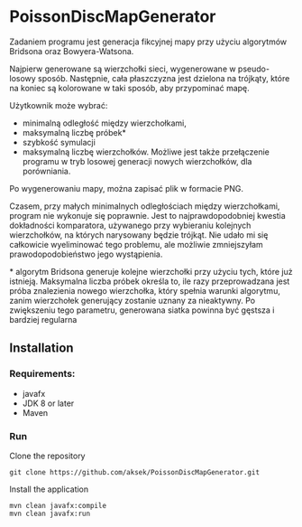 # PoissonDiscMapGenerator

Zadaniem programu jest generacja fikcyjnej mapy przy użyciu algorytmów Bridsona oraz Bowyera-Watsona. 

Najpierw generowane są wierzchołki sieci, wygenerowane w pseudo-losowy sposób. Następnie, cała płaszczyzna jest dzielona na trójkąty, które na koniec są kolorowane w taki sposób, aby przypominać mapę.

Użytkownik może wybrać:
 - minimalną odległość między wierzchołkami, 
 - maksymalną liczbę próbek*
 - szybkość symulacji 
 - maksymalną liczbę wierzchołków. 
 Możliwe jest także przełączenie programu w tryb losowej generacji nowych wierzchołków, dla porówniania. 
 
 Po wygenerowaniu mapy, można zapisać plik w formacie PNG.
 
 Czasem, przy małych minimalnych odległościach między wierzchołkami, program nie wykonuje się poprawnie. Jest to najprawdopodobniej kwestia dokładności komparatora, używanego przy wybieraniu kolejnych wierzchołków, na których narysowany będzie trójkąt. Nie udało mi się całkowicie wyeliminować tego problemu, ale możliwie zmniejszyłam prawodopodobieństwo jego wystąpienia.
  
  \* algorytm Bridsona generuje kolejne wierzchołki przy użyciu tych, które już istnieją. Maksymalna liczba próbek określa to, ile razy przeprowadzana jest próba znalezienia nowego wierzchołka, który spełnia warunki algorytmu, zanim wierzchołek generujący zostanie uznany za nieaktywny. Po zwiększeniu tego parametru, generowana siatka powinna być gęstsza i bardziej regularna

## Installation

### Requirements:
- javafx
- JDK 8 or later
- Maven

### Run
Clone the repository
```
git clone https://github.com/aksek/PoissonDiscMapGenerator.git
```
Install the application
```
mvn clean javafx:compile
mvn clean javafx:run

```

